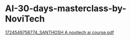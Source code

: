 # AI-30-days-masterclass-by-NoviTech

[1724549758774_SANTHOSH A    novitech ai course.pdf](https://github.com/user-attachments/files/20261224/1724549758774_SANTHOSH.A.novitech.ai.course.pdf)
